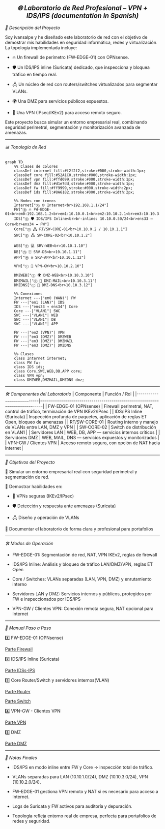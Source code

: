 <div align="center">
<i></b><h2>  🌐 Laboratorio de Red Profesional – VPN + IDS/IPS (documentation in Spanish)</i></b></h2> 
</div>

<i></b>📖 Descripción del Proyecto</i></b>

Soy ivansalpe y he diseñado este laboratorio de red con el objetivo de demostrar mis habilidades en seguridad informática, redes y virtualización. La topología implementada incluye:

- 🔥 Un firewall de perímetro (FW-EDGE-01) con OPNsense.

- 🛡️ Un IDS/IPS inline (Suricata) dedicado, que inspecciona y bloquea tráfico en tiempo real.

- 🖧 Un núcleo de red con routers/switches virtualizados para segmentar VLANs.

- 🌍 Una DMZ para servicios públicos expuestos.

- 🔑 Una VPN (IPsec/IKEv2) para acceso remoto seguro.

Este proyecto busca simular un entorno empresarial real, combinando seguridad perimetral, segmentación y monitorización avanzada de amenazas.

---

<i></b>📊 Topología de Red</i></b>
```mermaid

graph TD
    %% Clases de colores
    classDef internet fill:#f2f2f2,stroke:#000,stroke-width:1px;
    classDef core fill:#52A1C0,stroke:#000,stroke-width:1px;
    classDef vpn fill:#ffd699,stroke:#000,stroke-width:1px;
    classDef dmz fill:#d1e7dd,stroke:#000,stroke-width:1px;
    classDef fw fill:#ff9999,stroke:#000,stroke-width:2px;
    classDef ids fill:#8A6182,stroke:#000,stroke-width:2px;

    %% Nodos con iconos
    Internet["Ⓐ 🌐 Internet<br>192.168.1.1/24"]
    FW["Ⓑ 🔥 FW-EDGE-01<br>em0:192.168.1.2<br>em1:10.10.0.1<br>em2:10.10.2.1<br>em3:10.10.3.1"]
    IDS["Ⓒ 🛡️ IDS/IPS Inline<br>br-inline: 10.10.0.50/24<br>ens33 ↔ Core<br>ens34 ↔ FW"]
    Core["Ⓓ 🖧 RT/SW-CORE-01<br>10.10.0.2 / 10.10.1.1"]
    SWC["Ⓔ 🖧 SW-CORE-02<br>10.10.1.2"]

    WEB["Ⓕ 💻 SRV-WEB<br>10.10.1.10"]
    DB["Ⓖ 🗄️ SRV-DB<br>10.10.1.11"]
    APP["Ⓗ ⚙️ SRV-APP<br>10.10.1.12"]

    VPN["Ⓘ 🔑 VPN-GW<br>10.10.2.10"]

    DMZWEB["Ⓙ 🌍 DMZ-WEB<br>10.10.3.10"]
    DMZMAIL["Ⓚ 📧 DMZ-MAIL<br>10.10.3.11"]
    DMZDNS["Ⓛ 📡 DMZ-DNS<br>10.10.3.12"]

    %% Conexiones
    Internet ---|"em0 (WAN)"| FW
    FW ---|"em1 (LAN)"| IDS
    IDS ---|"ens33 → ens34"| Core
    Core ---|"VLAN1"| SWC
    SWC ---|"VLAN1"| WEB
    SWC ---|"VLAN1"| DB
    SWC ---|"VLAN1"| APP

    FW ---|"em2 (VPN)"| VPN
    FW ---|"em3 (DMZ)"| DMZWEB
    FW ---|"em3 (DMZ)"| DMZMAIL
    FW ---|"em3 (DMZ)"| DMZDNS

    %% Clases
    class Internet internet;
    class FW fw;
    class IDS ids;
    class Core,SWC,WEB,DB,APP core;
    class VPN vpn;
    class DMZWEB,DMZMAIL,DMZDNS dmz;
```
---

<i></b>🛠️ Componentes del Laboratorio</i></b>
| Componente                | Función / Rol                                                                 |
|----------------------------|-------------------------------------------------------------------------------|
| FW-EDGE-01 (OPNsense)      | Firewall perimetral, NAT, control de tráfico, terminación de VPN IKEv2/IPsec |
| IDS/IPS Inline (Suricata)  | Inspección profunda de paquetes, aplicación de reglas ET Open, bloqueo de amenazas |
| RT/SW-CORE-01              | Routing interno y manejo de VLANs entre LAN, DMZ y VPN                       |
| SW-CORE-02                 | Switch de distribución en VLAN1                                              |
| Servidores LAN             | WEB, DB, APP — servicios internos críticos                                   |
| Servidores DMZ             | WEB, MAIL, DNS — servicios expuestos y monitorizados                         |
| VPN-GW / Clientes VPN      | Acceso remoto seguro, con opción de NAT hacia Internet                       |

---

<i></b>🎯 Objetivos del Proyecto</i></b>

🔹 Simular un entorno empresarial real con seguridad perimetral y segmentación de red.

🔹 Demostrar habilidades en:

- 🔐 VPNs seguras (IKEv2/IPsec)

- 🛡️ Detección y respuesta ante amenazas (Suricata)

- 🖧 Diseño y operación de VLANs

🔹 Documentar el laboratorio de forma clara y profesional para portafolios

---

<i></b>🛠️ Modos de Operación</i></b>

- FW-EDGE-01: Segmentación de red, NAT, VPN IKEv2, reglas de firewall

- IDS/IPS Inline: Análisis y bloqueo de tráfico LAN/DMZ/VPN, reglas ET Open

- Core / Switches: VLANs separadas (LAN, VPN, DMZ) y enrutamiento interno

- Servidores LAN y DMZ: Servicios internos y públicos, protegidos por FW e inspeccionados por IDS/IPS

- VPN-GW / Clientes VPN: Conexión remota segura, NAT opcional para Internet

---

<i></b>📝 Manual Paso a Paso</i></b>

1️⃣ FW-EDGE-01 (OPNsense)

[Parte Firewall](docs/01_firewall.md)

2️⃣ IDS/IPS Inline (Suricata) 

[Parte IDSs-IPS](docs/02_ids-ips.md)

3️⃣ Core Router/Switch y servidores internos(VLAN) <br>

[Parte Router](docs/03a_router.md)

[Parte Switch](docs/03b_switch.md)

4️⃣ VPN-GW - Clientes VPN<br>

[Parte VPN](docs/04_vpn.md)

5️⃣ DMZ  <br>

[Parte DMZ](docs/05_dmz.md)

---

<i></b>🧾 Notas Finales</i></b>

- IDS/IPS en modo inline entre FW y Core → inspección total de tráfico.

- VLANs separadas para LAN (10.10.1.0/24), DMZ (10.10.3.0/24), VPN (10.10.2.0/24).

- FW-EDGE-01 gestiona VPN remoto y NAT si es necesario para acceso a Internet.

- Logs de Suricata y FW activos para auditoría y depuración.

- Topología refleja entorno real de empresa, perfecta para portafolios de redes y seguridad.
